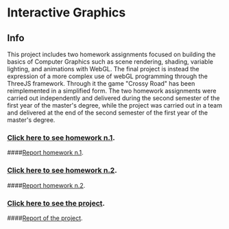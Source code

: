 # Interactive Graphics

## Info
This project includes two homework assignments focused on building the basics of Computer Graphics such as scene rendering, shading, variable lighting, and animations with WebGL. The final project is instead the expression of a more complex use of webGL programming through the ThreeJS framework. Through it the game "Crossy Road" has been reimplemented in a simplified form. The two homework assignments were carried out independently and delivered during the second semester of the first year of the master's degree, while the project was carried out in a team and delivered at the end of the second semester of the first year of the master's degree.

### [Click here to see homework n.1](https://lucpol98.github.io/university_projects/Master/%20Degree/Interactive/%20Graphics/Homework%201/Homework1/Homework1.html).
####[Report homework n.1](https://github.com/LucPol98/university_projects/blob/main/Master%20Degree/Interactive%20Graphics/Homework%201/report_HW1.pdf).

### [Click here to see homework n.2](https://lucpol98.github.io/university_projects/Master/%20Degree/Interactive/%20Graphics/Homework2/Homework2.html).
####[Report homework n.2](https://github.com/LucPol98/university_projects/blob/main/Master%20Degree/Interactive%20Graphics/Homework%202/report_HW2.pdf).

### [Click here to see the project](https://lucpol98.github.io/university_projects/Master/%20Degree/Interactive/%20Graphics/Project/main.html).
####[Report of the project](https://github.com/LucPol98/university_projects/blob/main/Master%20Degree/Interactive%20Graphics/Project/IG_Report_MPPS_team.pdf).